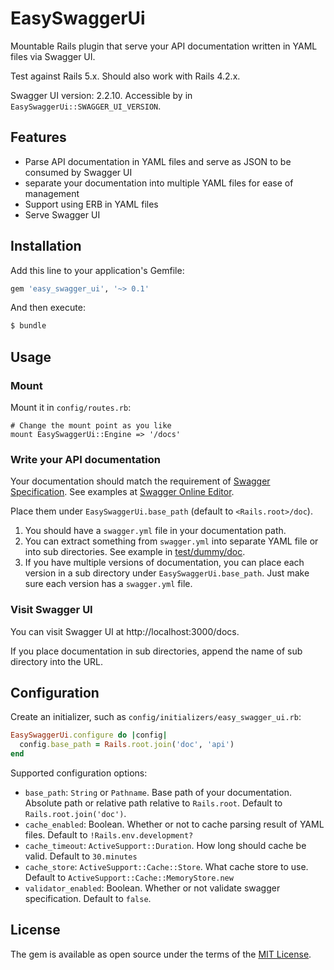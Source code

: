 # EasySwaggerUi

Mountable Rails plugin that serve your API documentation written in YAML files via Swagger UI.

Test against Rails 5.x. Should also work with Rails 4.2.x.

Swagger UI version: 2.2.10. Accessible by in `EasySwaggerUi::SWAGGER_UI_VERSION`.

## Features

* Parse API documentation in YAML files and serve as JSON to be consumed by Swagger UI
* separate your documentation into multiple YAML files for ease of management
* Support using ERB in YAML files
* Serve Swagger UI

## Installation

Add this line to your application's Gemfile:

```ruby
gem 'easy_swagger_ui', '~> 0.1'
```

And then execute:
```bash
$ bundle
```

## Usage

### Mount

Mount it in `config/routes.rb`:

```
# Change the mount point as you like
mount EasySwaggerUi::Engine => '/docs'
```

### Write your API documentation

Your documentation should match the requirement of [Swagger Specification](http://swagger.io/specification/). See examples at [Swagger Online Editor](http://editor.swagger.io/).

Place them under `EasySwaggerUi.base_path` (default to `<Rails.root>/doc`).

1. You should have a `swagger.yml` file in your documentation path.
2. You can extract something from `swagger.yml` into separate YAML file or into sub directories. See example in [test/dummy/doc](./test/dummy/doc).
3. If you have multiple versions of documentation, you can place each version in a sub directory under `EasySwaggerUi.base_path`. Just make sure each version has a `swagger.yml` file.

### Visit Swagger UI

You can visit Swagger UI at http://localhost:3000/docs.

If you place documentation in sub directories, append the name of sub directory into the URL.

## Configuration

Create an initializer, such as `config/initializers/easy_swagger_ui.rb`:

```ruby
EasySwaggerUi.configure do |config|
  config.base_path = Rails.root.join('doc', 'api')
end
```

Supported configuration options:

* `base_path`: `String` or `Pathname`. Base path of your documentation. Absolute path or relative path relative to `Rails.root`. Default to `Rails.root.join('doc')`.
* `cache_enabled`: Boolean. Whether or not to cache parsing result of YAML files. Default to `!Rails.env.development?`
* `cache_timeout`: `ActiveSupport::Duration`. How long should cache be valid. Default to `30.minutes`
* `cache_store`: `ActiveSupport::Cache::Store`. What cache store to use. Default to `ActiveSupport::Cache::MemoryStore.new`
* `validator_enabled`: Boolean. Whether or not validate swagger specification. Default to `false`.

## License

The gem is available as open source under the terms of the [MIT License](http://opensource.org/licenses/MIT).
